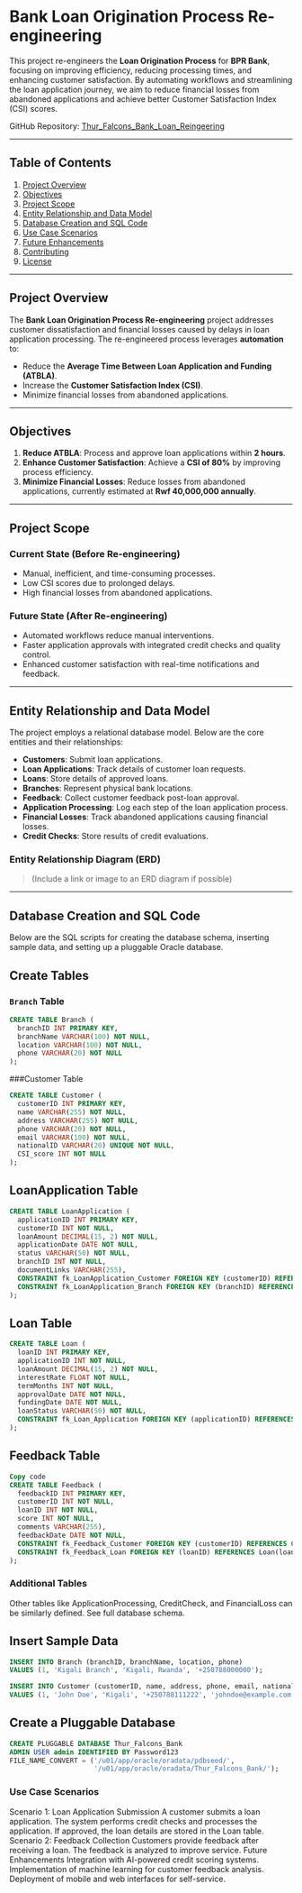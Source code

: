 # Bank Loan Origination Process Re-engineering

This project re-engineers the **Loan Origination Process** for **BPR Bank**, focusing on improving efficiency, reducing processing times, and enhancing customer satisfaction. By automating workflows and streamlining the loan application journey, we aim to reduce financial losses from abandoned applications and achieve better Customer Satisfaction Index (CSI) scores.

GitHub Repository: [Thur_Falcons_Bank_Loan_Reingeering](https://github.com/PLSQL-Capstone-Projects-AUCA-2024/Thur_Falcons_Bank_Loan_Reingeering)

---

## Table of Contents
1. [Project Overview](#project-overview)
2. [Objectives](#objectives)
3. [Project Scope](#project-scope)
4. [Entity Relationship and Data Model](#entity-relationship-and-data-model)
5. [Database Creation and SQL Code](#database-creation-and-sql-code)
6. [Use Case Scenarios](#use-case-scenarios)
7. [Future Enhancements](#future-enhancements)
8. [Contributing](#contributing)
9. [License](#license)

---

## Project Overview

The **Bank Loan Origination Process Re-engineering** project addresses customer dissatisfaction and financial losses caused by delays in loan application processing. The re-engineered process leverages **automation** to:
- Reduce the **Average Time Between Loan Application and Funding (ATBLA)**.
- Increase the **Customer Satisfaction Index (CSI)**.
- Minimize financial losses from abandoned applications.

---

## Objectives

1. **Reduce ATBLA**: Process and approve loan applications within **2 hours**.
2. **Enhance Customer Satisfaction**: Achieve a **CSI of 80%** by improving process efficiency.
3. **Minimize Financial Losses**: Reduce losses from abandoned applications, currently estimated at **Rwf 40,000,000 annually**.

---

## Project Scope

### Current State (Before Re-engineering)
- Manual, inefficient, and time-consuming processes.
- Low CSI scores due to prolonged delays.
- High financial losses from abandoned applications.

### Future State (After Re-engineering)
- Automated workflows reduce manual interventions.
- Faster application approvals with integrated credit checks and quality control.
- Enhanced customer satisfaction with real-time notifications and feedback.

---

## Entity Relationship and Data Model

The project employs a relational database model. Below are the core entities and their relationships:

- **Customers**: Submit loan applications.
- **Loan Applications**: Track details of customer loan requests.
- **Loans**: Store details of approved loans.
- **Branches**: Represent physical bank locations.
- **Feedback**: Collect customer feedback post-loan approval.
- **Application Processing**: Log each step of the loan application process.
- **Financial Losses**: Track abandoned applications causing financial losses.
- **Credit Checks**: Store results of credit evaluations.

### Entity Relationship Diagram (ERD)
> (Include a link or image to an ERD diagram if possible)

---

## Database Creation and SQL Code

Below are the SQL scripts for creating the database schema, inserting sample data, and setting up a pluggable Oracle database.

## Create Tables

### `Branch` Table
```sql
CREATE TABLE Branch (
  branchID INT PRIMARY KEY,
  branchName VARCHAR(100) NOT NULL,
  location VARCHAR(100) NOT NULL,
  phone VARCHAR(20) NOT NULL
);
```

###Customer Table

```sql
CREATE TABLE Customer (
  customerID INT PRIMARY KEY,
  name VARCHAR(255) NOT NULL,
  address VARCHAR(255) NOT NULL,
  phone VARCHAR(20) NOT NULL,
  email VARCHAR(100) NOT NULL,
  nationalID VARCHAR(20) UNIQUE NOT NULL,
  CSI_score INT NOT NULL
);
```
## LoanApplication Table

```sql
CREATE TABLE LoanApplication (
  applicationID INT PRIMARY KEY,
  customerID INT NOT NULL,
  loanAmount DECIMAL(15, 2) NOT NULL,
  applicationDate DATE NOT NULL,
  status VARCHAR(50) NOT NULL,
  branchID INT NOT NULL,
  documentLinks VARCHAR(255),
  CONSTRAINT fk_LoanApplication_Customer FOREIGN KEY (customerID) REFERENCES Customer(customerID),
  CONSTRAINT fk_LoanApplication_Branch FOREIGN KEY (branchID) REFERENCES Branch(branchID)
);
```
## Loan Table
```sql
CREATE TABLE Loan (
  loanID INT PRIMARY KEY,
  applicationID INT NOT NULL,
  loanAmount DECIMAL(15, 2) NOT NULL,
  interestRate FLOAT NOT NULL,
  termMonths INT NOT NULL,
  approvalDate DATE NOT NULL,
  fundingDate DATE NOT NULL,
  loanStatus VARCHAR(50) NOT NULL,
  CONSTRAINT fk_Loan_Application FOREIGN KEY (applicationID) REFERENCES LoanApplication(applicationID)
);
```
## Feedback Table
```sql
Copy code
CREATE TABLE Feedback (
  feedbackID INT PRIMARY KEY,
  customerID INT NOT NULL,
  loanID INT NOT NULL,
  score INT NOT NULL,
  comments VARCHAR(255),
  feedbackDate DATE NOT NULL,
  CONSTRAINT fk_Feedback_Customer FOREIGN KEY (customerID) REFERENCES Customer(customerID),
  CONSTRAINT fk_Feedback_Loan FOREIGN KEY (loanID) REFERENCES Loan(loanID)
);
```
### Additional Tables
Other tables like ApplicationProcessing, CreditCheck, and FinancialLoss can be similarly defined. See full database schema.

## Insert Sample Data
```sql
INSERT INTO Branch (branchID, branchName, location, phone)
VALUES (1, 'Kigali Branch', 'Kigali, Rwanda', '+250788000000');

INSERT INTO Customer (customerID, name, address, phone, email, nationalID, CSI_score)
VALUES (1, 'John Doe', 'Kigali', '+250788111222', 'johndoe@example.com', '119900123456789', 75);
```
## Create a Pluggable Database
```sql
CREATE PLUGGABLE DATABASE Thur_Falcons_Bank
ADMIN USER admin IDENTIFIED BY Password123
FILE_NAME_CONVERT = ('/u01/app/oracle/oradata/pdbseed/',
                     '/u01/app/oracle/oradata/Thur_Falcons_Bank/');
```
### Use Case Scenarios
Scenario 1: Loan Application Submission
A customer submits a loan application.
The system performs credit checks and processes the application.
If approved, the loan details are stored in the Loan table.
Scenario 2: Feedback Collection
Customers provide feedback after receiving a loan.
The feedback is analyzed to improve service.
Future Enhancements
Integration with AI-powered credit scoring systems.
Implementation of machine learning for customer feedback analysis.
Deployment of mobile and web interfaces for self-service.
